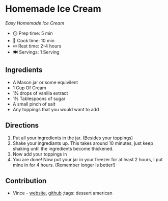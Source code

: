 # Homemade Ice Cream

_Easy Homemade Ice Cream_

- ⏲️ Prep time: 5 min
- 🍳 Cook time: 10 min
- 💤 Rest time: 2-4 hours
- 🍽️ Servings: 1 Serving

## Ingredients

- A Mason jar or some equivilent
- 1 Cup Of Cream
- 1½ drops of vanilla extract
- 1½ Tablespoons of sugar
- A small pinch of salt
- Any toppings that you would want to add

## Directions

1. Put all your ingredients in the jar. (Besides your toppings)
2. Shake your ingrediants up. This takes around 10 minutes, just keep shaking until the ingredients become thickened.
3. Now add your toppings in
4. You are done! Now put your jar in your freezer for at least 2 hours, I put mine in for 4 hours. (Remember longer is better!)
## Contribution

- Vince - [website](https://vincestuff.com), [github](https://github.com/Socerest2)
;tags: dessert american
